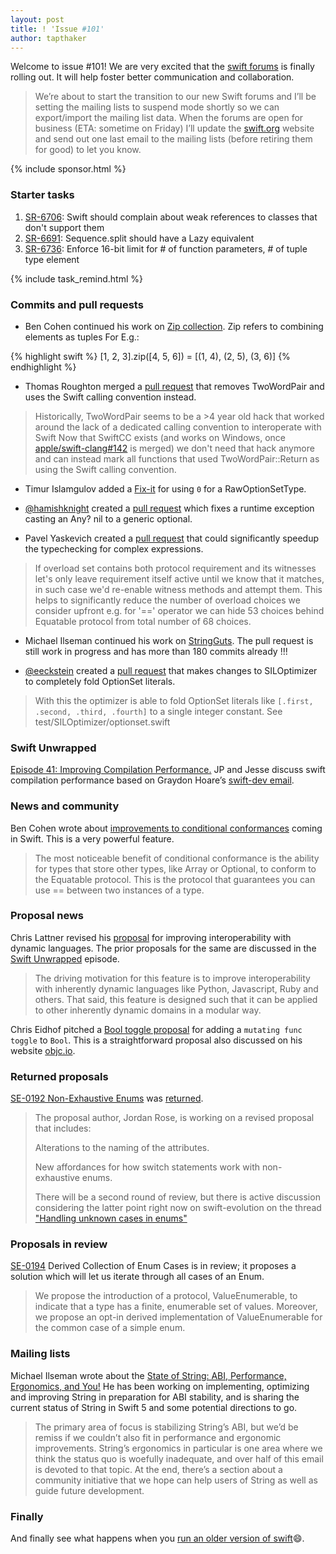 ```yaml
---
layout: post
title: ! 'Issue #101'
author: tapthaker
---
```

Welcome to issue #101! We are very excited that the [swift forums](http://forums.swift.org) is finally rolling out. It will help foster better communication and collaboration.
> We’re about to start the transition to our new Swift forums and I’ll be setting the mailing lists to suspend mode shortly so we can export/import the mailing list data. When the forums are open for business (ETA: sometime on Friday) I’ll update the [swift.org](https://swift.org/) website and send out one last email to the mailing lists (before retiring them for good) to let you know.

<!--excerpt-->

{% include sponsor.html %}

### Starter tasks

1. [SR-6706](https://bugs.swift.org/browse/SR-6706): Swift should complain about weak references to classes that don't support them
2. [SR-6691](https://bugs.swift.org/browse/SR-6691): Sequence.split should have a Lazy equivalent
3. [SR-6736](https://bugs.swift.org/browse/SR-6736): Enforce 16-bit limit for # of function parameters, # of tuple type element

{% include task_remind.html %}

### Commits and pull requests

- Ben Cohen continued his work on [Zip collection](https://github.com/apple/swift/pull/13941/). Zip refers to combining elements as tuples For E.g.:<br/>

{% highlight swift %}
[1, 2, 3].zip([4, 5, 6]) = [(1, 4), (2, 5), (3, 6)]
{% endhighlight %}


- Thomas Roughton merged a [pull request](https://github.com/apple/swift/pull/13299) that removes TwoWordPair and uses the Swift calling convention instead.
>Historically, TwoWordPair seems to be a >4 year old hack that worked around the lack of a dedicated calling convention to interoperate with Swift
>Now that SwiftCC exists (and works on Windows, once [apple/swift-clang#142](https://github.com/apple/swift-clang/pull/142) is merged) we don't need that hack anymore and can instead mark all functions that used TwoWordPair::Return as using the Swift calling convention.

- Timur Islamgulov added a [Fix-it](https://github.com/apple/swift/pull/13899) for using `0` for a RawOptionSetType.

- [@hamishknight](https://github.com/hamishknight) created a [pull request](https://github.com/apple/swift/pull/13910) which fixes a runtime exception casting an Any? nil to a generic optional.

- Pavel Yaskevich created a [pull request](https://github.com/apple/swift/pull/13986) that could significantly speedup the typechecking for complex expressions.
>If overload set contains both protocol requirement and its witnesses
let's only leave requirement itself active until we know that it matches,
in such case we'd re-enable witness methods and attempt them. This
helps to significantly reduce the number of overload choices we consider
upfront e.g. for '==' operator we can hide 53 choices behind Equatable
protocol from total number of 68 choices.

- Michael Ilseman continued his work on [StringGuts](https://github.com/apple/swift/pull/12442). The pull request is still work in progress and has more than 180 commits already !!!

- [@eeckstein](https://github.com/eeckstein) created a [pull request](https://github.com/apple/swift/pull/13996#issuecomment-358697510) that makes changes to SILOptimizer to completely fold OptionSet literals.
> With this the optimizer is able to fold OptionSet literals like
`[.first, .second, .third, .fourth]`
to a single integer constant. See test/SILOptimizer/optionset.swift



### Swift Unwrapped

[Episode 41: Improving Compilation Performance.](https://spec.fm/podcasts/swift-unwrapped/100849) JP and Jesse discuss swift compilation performance based on Graydon Hoare’s [swift-dev email](https://lists.swift.org/pipermail/swift-dev/Week-of-Mon-20171113/006001.html).

### News and community

Ben Cohen wrote about [improvements to conditional conformances](https://swift.org/blog/conditional-conformance/) coming in Swift. This is a very powerful feature.
>The most noticeable benefit of conditional conformance is the ability for types that store other types, like Array or Optional, to conform to the Equatable protocol. This is the protocol that guarantees you can use == between two instances of a type.

### Proposal news

Chris Lattner revised his [proposal](https://github.com/apple/swift-evolution/pull/781) for improving interoperability with dynamic languages. The prior proposals for the same are discussed in the [Swift Unwrapped](https://spec.fm/podcasts/swift-unwrapped/100543) episode.
>The driving motivation for this feature is to improve interoperability with inherently dynamic languages like Python, Javascript, Ruby and others.  That said, this feature is designed such that it can be applied to other inherently dynamic domains in a modular way.

Chris Eidhof pitched a [Bool toggle proposal](https://github.com/apple/swift-evolution/pull/782) for adding a `mutating func toggle` to `Bool`. This is a straightforward proposal also discussed on his website [objc.io](https://www.objc.io/blog/2018/01/16/toggle-extension-on-bool/).

### Returned proposals

[SE-0192 Non-Exhaustive Enums](https://github.com/apple/swift-evolution/blob/master/proposals/0192-non-exhaustive-enums.md) was [returned](https://lists.swift.org/pipermail/swift-evolution/Week-of-Mon-20180108/042814.html).
> The proposal author, Jordan Rose, is working on a revised proposal that includes:
>
> Alterations to the naming of the attributes.
>
> New affordances for how switch statements work with non-exhaustive enums.
>
> There will be a second round of review, but there is active discussion considering the latter point right now on swift-evolution on the thread ["Handling unknown cases in enums"](https://lists.swift.org/pipermail/swift-evolution/Week-of-Mon-20180108/042604.html)

### Proposals in review

[SE-0194](https://github.com/apple/swift-evolution/blob/master/proposals/0194-derived-collection-of-enum-cases.md) Derived Collection of Enum Cases is in review; it proposes a solution which will let us iterate through all cases of an Enum.
>We propose the introduction of a protocol, ValueEnumerable, to indicate that a type has a finite, enumerable set of values. Moreover, we propose an opt-in derived implementation of ValueEnumerable for the common case of a simple enum.

### Mailing lists

Michael Ilseman wrote about the [State of String: ABI, Performance, Ergonomics, and You!](https://lists.swift.org/pipermail/swift-dev/Week-of-Mon-20180108/006407.html) He has been working on implementing, optimizing and improving String in preparation for ABI stability, and is sharing the current status of String in Swift 5 and some potential directions to go.
>The primary area of focus is stabilizing String’s ABI, but we’d be remiss if we couldn’t also fit in performance and ergonomic improvements. String’s ergonomics in particular is one area where we think the status quo is woefully inadequate, and over half of this email is devoted to that topic. At the end, there’s a section about a community initiative that we hope can help users of String as well as guide future development.

### Finally

And finally see what happens when you [run an older version of swift](https://twitter.com/jckarter/status/951569237318893568)😄.

